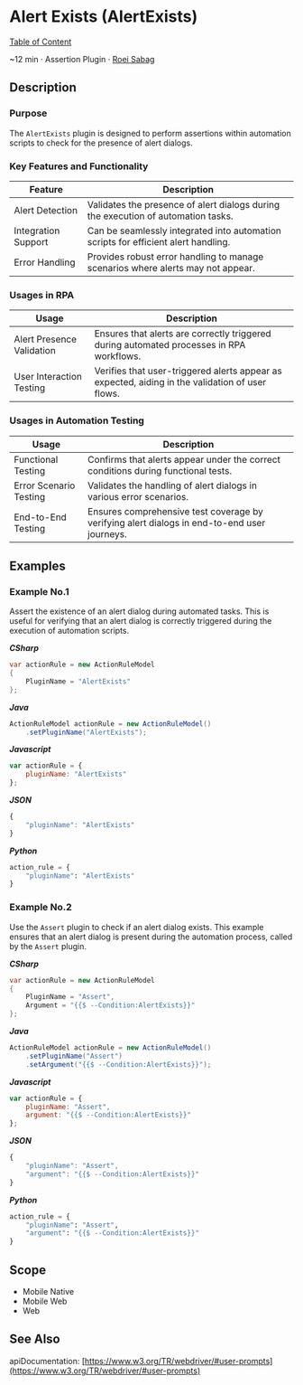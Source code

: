 # Alert Exists (AlertExists)

[Table of Content](../Home.md)  

~12 min · Assertion Plugin · [Roei Sabag](https://www.linkedin.com/in/roei-sabag-247aa18/)

## Description

### Purpose

The `AlertExists` plugin is designed to perform assertions within automation scripts to check for the presence of alert dialogs.

### Key Features and Functionality

| Feature             | Description                                                                        |
|---------------------|------------------------------------------------------------------------------------|
| Alert Detection     | Validates the presence of alert dialogs during the execution of automation tasks.  |
| Integration Support | Can be seamlessly integrated into automation scripts for efficient alert handling. |
| Error Handling      | Provides robust error handling to manage scenarios where alerts may not appear.    |

### Usages in RPA

| Usage                     | Description                                                                                     |
|---------------------------|-------------------------------------------------------------------------------------------------|
| Alert Presence Validation | Ensures that alerts are correctly triggered during automated processes in RPA workflows.        |
| User Interaction Testing  | Verifies that user-triggered alerts appear as expected, aiding in the validation of user flows. |

### Usages in Automation Testing

| Usage                  | Description                                                                                 |
|------------------------|---------------------------------------------------------------------------------------------|
| Functional Testing     | Confirms that alerts appear under the correct conditions during functional tests.           |
| Error Scenario Testing | Validates the handling of alert dialogs in various error scenarios.                         |
| End-to-End Testing     | Ensures comprehensive test coverage by verifying alert dialogs in end-to-end user journeys. |

## Examples

### Example No.1

Assert the existence of an alert dialog during automated tasks. 
This is useful for verifying that an alert dialog is correctly triggered during the execution of automation scripts.

_**CSharp**_

```csharp
var actionRule = new ActionRuleModel
{
    PluginName = "AlertExists"
};
```

_**Java**_

```java
ActionRuleModel actionRule = new ActionRuleModel()
    .setPluginName("AlertExists");
```

_**Javascript**_

```js
var actionRule = {
    pluginName: "AlertExists"
};
```

_**JSON**_

```js
{
    "pluginName": "AlertExists"
}
```

_**Python**_

```python
action_rule = {
    "pluginName": "AlertExists"
}
```
### Example No.2

Use the `Assert` plugin to check if an alert dialog exists. 
This example ensures that an alert dialog is present during the automation process, called by the `Assert` plugin.

_**CSharp**_

```csharp
var actionRule = new ActionRuleModel
{
    PluginName = "Assert",
    Argument = "{{$ --Condition:AlertExists}}"
};
```

_**Java**_

```java
ActionRuleModel actionRule = new ActionRuleModel()
    .setPluginName("Assert")
    .setArgument("{{$ --Condition:AlertExists}}");
```

_**Javascript**_

```js
var actionRule = {
    pluginName: "Assert",
    argument: "{{$ --Condition:AlertExists}}"
};
```

_**JSON**_

```js
{
    "pluginName": "Assert",
    "argument": "{{$ --Condition:AlertExists}}"
}
```

_**Python**_

```python
action_rule = {
    "pluginName": "Assert",
    "argument": "{{$ --Condition:AlertExists}}"
}
```

## Scope

* Mobile Native
* Mobile Web
* Web
## See Also

apiDocumentation: [https://www.w3.org/TR/webdriver/#user-prompts](https://www.w3.org/TR/webdriver/#user-prompts)
